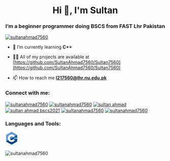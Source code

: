 <h1 align="center">Hi 👋, I'm Sultan</h1>
<h3 align="center">I’m a beginner programmer doing BSCS from FAST Lhr Pakistan</h3>

<p align="left"> <a href="https://github.com/ryo-ma/github-profile-trophy"><img src="https://github-profile-trophy.vercel.app/?username=sultanahmad7560" alt="sultanahmad7560" /></a> </p>

- 🌱 I’m currently learning **C++**

- 👨‍💻 All of my projects are available at [https://github.com/SultanAhmad7560/Sultan7560](https://github.com/SultanAhmad7560/Sultan7560)

- 📫 How to reach me **l217560@lhr.nu.edu.pk**

<h3 align="left">Connect with me:</h3>
<p align="left">
<a href="https://codepen.io/sultanahmad7560" target="blank"><img align="center" src="https://raw.githubusercontent.com/rahuldkjain/github-profile-readme-generator/master/src/images/icons/Social/codepen.svg" alt="sultanahmad7560" height="30" width="40" /></a>
<a href="https://dev.to/sultanahmad7560" target="blank"><img align="center" src="https://raw.githubusercontent.com/rahuldkjain/github-profile-readme-generator/master/src/images/icons/Social/devto.svg" alt="sultanahmad7560" height="30" width="40" /></a>
<a href="https://linkedin.com/in/sultan ahmad" target="blank"><img align="center" src="https://raw.githubusercontent.com/rahuldkjain/github-profile-readme-generator/master/src/images/icons/Social/linked-in-alt.svg" alt="sultan ahmad" height="30" width="40" /></a>
<a href="https://stackoverflow.com/users/sultan ahmad bscs2021" target="blank"><img align="center" src="https://raw.githubusercontent.com/rahuldkjain/github-profile-readme-generator/master/src/images/icons/Social/stack-overflow.svg" alt="sultan ahmad bscs2021" height="30" width="40" /></a>
<a href="https://codesandbox.com/sultanahmad7560" target="blank"><img align="center" src="https://raw.githubusercontent.com/rahuldkjain/github-profile-readme-generator/master/src/images/icons/Social/codesandbox.svg" alt="sultanahmad7560" height="30" width="40" /></a>
<a href="https://kaggle.com/sultanahmad7560" target="blank"><img align="center" src="https://raw.githubusercontent.com/rahuldkjain/github-profile-readme-generator/master/src/images/icons/Social/kaggle.svg" alt="sultanahmad7560" height="30" width="40" /></a>
</p>

<h3 align="left">Languages and Tools:</h3>
<p align="left"> <a href="https://www.w3schools.com/cpp/" target="_blank" rel="noreferrer"> <img src="https://raw.githubusercontent.com/devicons/devicon/master/icons/cplusplus/cplusplus-original.svg" alt="cplusplus" width="40" height="40"/> </a> </p>

<p><img align="center" src="https://github-readme-streak-stats.herokuapp.com/?user=sultanahmad7560&" alt="sultanahmad7560" /></p>
